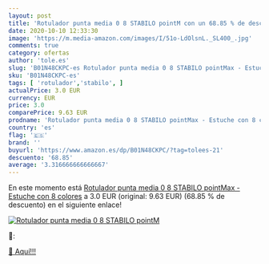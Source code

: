 ```yaml
---
layout: post
title: 'Rotulador punta media 0 8 STABILO pointM con un 68.85 % de descuento'
date: 2020-10-10 12:33:30
image: 'https://m.media-amazon.com/images/I/51o-LdOlsnL._SL400_.jpg'
comments: true
category: ofertas
author: 'tole.es'
slug: 'B01N48CKPC-es Rotulador punta media 0 8 STABILO pointMax - Estuche con 8...'
sku: 'B01N48CKPC-es'
tags: [ 'rotulador','stabilo', ]
actualPrice: 3.0 EUR
currency: EUR
price: 3.0
comparePrice: 9.63 EUR
prodname: 'Rotulador punta media 0 8 STABILO pointMax - Estuche con 8 colores'
country: 'es'
flag: '🇪🇸'
brand: ''
buyurl: 'https://www.amazon.es/dp/B01N48CKPC/?tag=tolees-21'
descuento: '68.85'
average: '3.316666666666667'
---
```


En este momento está [Rotulador punta media 0 8 STABILO pointMax - Estuche con 8 colores](https://www.amazon.es/dp/B01N48CKPC/?tag=tolees-21) a 3.0 EUR (original: 9.63 EUR) (68.85 %  de descuento) en el siguiente enlace!

[![Rotulador punta media 0 8 STABILO pointM](https://m.media-amazon.com/images/I/51o-LdOlsnL._SL400_.jpg)](https://www.amazon.es/dp/B01N48CKPC/?tag=tolees-21)

🔎:


[🛒 Aquí!!!](https://www.amazon.es/dp/B01N48CKPC/?tag=tolees-21)
